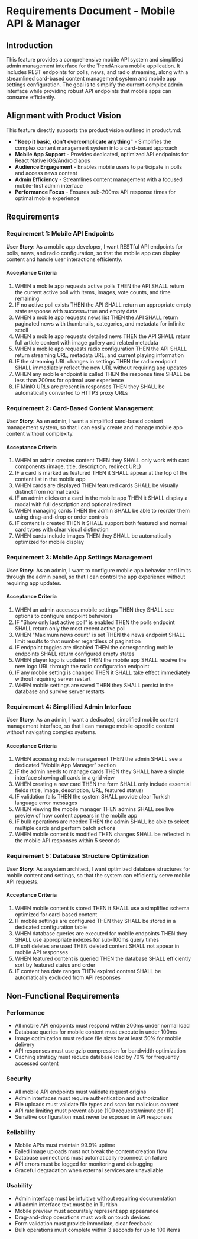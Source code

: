 # Requirements Document - Mobile API & Manager

## Introduction

This feature provides a comprehensive mobile API system and simplified admin management interface for the TrendAnkara mobile application. It includes REST endpoints for polls, news, and radio streaming, along with a streamlined card-based content management system and mobile app settings configuration. The goal is to simplify the current complex admin interface while providing robust API endpoints that mobile apps can consume efficiently.

## Alignment with Product Vision

This feature directly supports the product vision outlined in product.md:
- **"Keep it basic, don't overcomplicate anything"** - Simplifies the complex content management system into a card-based approach
- **Mobile App Support** - Provides dedicated, optimized API endpoints for React Native iOS/Android apps
- **Audience Engagement** - Enables mobile users to participate in polls and access news content
- **Admin Efficiency** - Streamlines content management with a focused mobile-first admin interface
- **Performance Focus** - Ensures sub-200ms API response times for optimal mobile experience

## Requirements

### Requirement 1: Mobile API Endpoints

**User Story:** As a mobile app developer, I want RESTful API endpoints for polls, news, and radio configuration, so that the mobile app can display content and handle user interactions efficiently.

#### Acceptance Criteria

1. WHEN a mobile app requests active polls THEN the API SHALL return the current active poll with items, images, vote counts, and time remaining
2. IF no active poll exists THEN the API SHALL return an appropriate empty state response with success=true and empty data
3. WHEN a mobile app requests news list THEN the API SHALL return paginated news with thumbnails, categories, and metadata for infinite scroll
4. WHEN a mobile app requests detailed news THEN the API SHALL return full article content with image gallery and related metadata
5. WHEN a mobile app requests radio configuration THEN the API SHALL return streaming URL, metadata URL, and current playing information
6. IF the streaming URL changes in settings THEN the radio endpoint SHALL immediately reflect the new URL without requiring app updates
7. WHEN any mobile endpoint is called THEN the response time SHALL be less than 200ms for optimal user experience
8. IF MinIO URLs are present in responses THEN they SHALL be automatically converted to HTTPS proxy URLs

### Requirement 2: Card-Based Content Management

**User Story:** As an admin, I want a simplified card-based content management system, so that I can easily create and manage mobile app content without complexity.

#### Acceptance Criteria

1. WHEN an admin creates content THEN they SHALL only work with card components (image, title, description, redirect URL)
2. IF a card is marked as featured THEN it SHALL appear at the top of the content list in the mobile app
3. WHEN cards are displayed THEN featured cards SHALL be visually distinct from normal cards
4. IF an admin clicks on a card in the mobile app THEN it SHALL display a modal with full description and optional redirect
5. WHEN managing cards THEN the admin SHALL be able to reorder them using drag-and-drop or order controls
6. IF content is created THEN it SHALL support both featured and normal card types with clear visual distinction
7. WHEN cards include images THEN they SHALL be automatically optimized for mobile display

### Requirement 3: Mobile App Settings Management

**User Story:** As an admin, I want to configure mobile app behavior and limits through the admin panel, so that I can control the app experience without requiring app updates.

#### Acceptance Criteria

1. WHEN an admin accesses mobile settings THEN they SHALL see options to configure endpoint behaviors
2. IF "Show only last active poll" is enabled THEN the polls endpoint SHALL return only the most recent active poll
3. WHEN "Maximum news count" is set THEN the news endpoint SHALL limit results to that number regardless of pagination
4. IF endpoint toggles are disabled THEN the corresponding mobile endpoints SHALL return configured empty states
5. WHEN player logo is updated THEN the mobile app SHALL receive the new logo URL through the radio configuration endpoint
6. IF any mobile setting is changed THEN it SHALL take effect immediately without requiring server restart
7. WHEN mobile settings are saved THEN they SHALL persist in the database and survive server restarts

### Requirement 4: Simplified Admin Interface

**User Story:** As an admin, I want a dedicated, simplified mobile content management interface, so that I can manage mobile-specific content without navigating complex systems.

#### Acceptance Criteria

1. WHEN accessing mobile management THEN the admin SHALL see a dedicated "Mobile App Manager" section
2. IF the admin needs to manage cards THEN they SHALL have a simple interface showing all cards in a grid view
3. WHEN creating a new card THEN the form SHALL only include essential fields (title, image, description, URL, featured status)
4. IF validation fails THEN the system SHALL provide clear Turkish language error messages
5. WHEN viewing the mobile manager THEN admins SHALL see live preview of how content appears in the mobile app
6. IF bulk operations are needed THEN the admin SHALL be able to select multiple cards and perform batch actions
7. WHEN mobile content is modified THEN changes SHALL be reflected in the mobile API responses within 5 seconds

### Requirement 5: Database Structure Optimization

**User Story:** As a system architect, I want optimized database structures for mobile content and settings, so that the system can efficiently serve mobile API requests.

#### Acceptance Criteria

1. WHEN mobile content is stored THEN it SHALL use a simplified schema optimized for card-based content
2. IF mobile settings are configured THEN they SHALL be stored in a dedicated configuration table
3. WHEN database queries are executed for mobile endpoints THEN they SHALL use appropriate indexes for sub-100ms query times
4. IF soft deletes are used THEN deleted content SHALL not appear in mobile API responses
5. WHEN featured content is queried THEN the database SHALL efficiently sort by featured status and order
6. IF content has date ranges THEN expired content SHALL be automatically excluded from API responses

## Non-Functional Requirements

### Performance
- All mobile API endpoints must respond within 200ms under normal load
- Database queries for mobile content must execute in under 100ms
- Image optimization must reduce file sizes by at least 50% for mobile delivery
- API responses must use gzip compression for bandwidth optimization
- Caching strategy must reduce database load by 70% for frequently accessed content

### Security
- All mobile API endpoints must validate request origins
- Admin interfaces must require authentication and authorization
- File uploads must validate file types and scan for malicious content
- API rate limiting must prevent abuse (100 requests/minute per IP)
- Sensitive configuration must never be exposed in API responses

### Reliability
- Mobile APIs must maintain 99.9% uptime
- Failed image uploads must not break the content creation flow
- Database connections must automatically reconnect on failure
- API errors must be logged for monitoring and debugging
- Graceful degradation when external services are unavailable

### Usability
- Admin interface must be intuitive without requiring documentation
- All admin interface text must be in Turkish
- Mobile preview must accurately represent app appearance
- Drag-and-drop operations must work on touch devices
- Form validation must provide immediate, clear feedback
- Bulk operations must complete within 3 seconds for up to 100 items